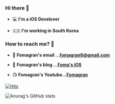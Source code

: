 ### Hi there 👋   

 - 💻   **I'm a iOS Develover**    

 - 🇰🇷  **I'm working in South Korea**

### How to reach me? 🤔

- 📮  **Fomagran's email ...<fomagran6@gmail.com>**

- 📒  **Fomagran's blog ...[Foma's iOS](https://fomaios.tistory.com/)**

- 📺  **Fomagran's Youtube...[Fomagran](https://www.youtube.com/channel/UC59AeIeNUcJDoCga8cO5ENw)**   

[![Hits](https://hits.seeyoufarm.com/api/count/incr/badge.svg?url=https%3A%2F%2Fgithub.com%2Ffomagran&count_bg=%2379C83D&title_bg=%23555555&icon=&icon_color=%23E7E7E7&title=hits&edge_flat=false)](https://hits.seeyoufarm.com)   

![Anurag's GitHub stats](https://github-readme-stats.vercel.app/api?username=fomagran&show_icons=true&theme=cobalt)
